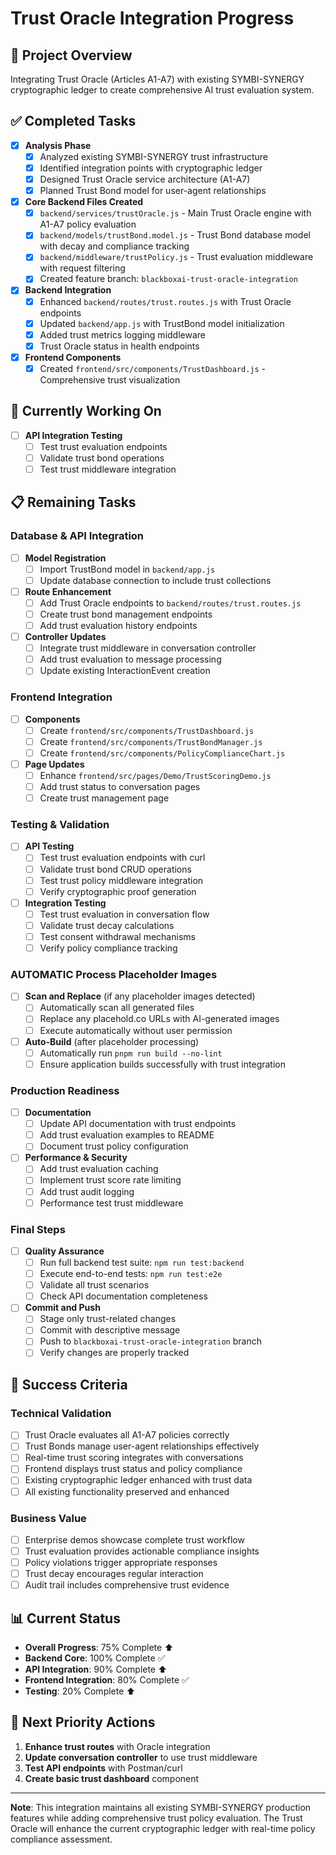 # Trust Oracle Integration Progress

## 🎯 Project Overview
Integrating Trust Oracle (Articles A1-A7) with existing SYMBI-SYNERGY cryptographic ledger to create comprehensive AI trust evaluation system.

## ✅ Completed Tasks
- [x] **Analysis Phase**
  - [x] Analyzed existing SYMBI-SYNERGY trust infrastructure
  - [x] Identified integration points with cryptographic ledger
  - [x] Designed Trust Oracle service architecture (A1-A7)
  - [x] Planned Trust Bond model for user-agent relationships

- [x] **Core Backend Files Created**
  - [x] `backend/services/trustOracle.js` - Main Trust Oracle engine with A1-A7 policy evaluation
  - [x] `backend/models/trustBond.model.js` - Trust Bond database model with decay and compliance tracking
  - [x] `backend/middleware/trustPolicy.js` - Trust evaluation middleware with request filtering
  - [x] Created feature branch: `blackboxai-trust-oracle-integration`

- [x] **Backend Integration**
  - [x] Enhanced `backend/routes/trust.routes.js` with Trust Oracle endpoints
  - [x] Updated `backend/app.js` with TrustBond model initialization
  - [x] Added trust metrics logging middleware
  - [x] Trust Oracle status in health endpoints

- [x] **Frontend Components**
  - [x] Created `frontend/src/components/TrustDashboard.js` - Comprehensive trust visualization

## 🔄 Currently Working On
- [ ] **API Integration Testing**
  - [ ] Test trust evaluation endpoints
  - [ ] Validate trust bond operations
  - [ ] Test trust middleware integration

## 📋 Remaining Tasks

### **Database & API Integration**
- [ ] **Model Registration**
  - [ ] Import TrustBond model in `backend/app.js`
  - [ ] Update database connection to include trust collections
  
- [ ] **Route Enhancement** 
  - [ ] Add Trust Oracle endpoints to `backend/routes/trust.routes.js`
  - [ ] Create trust bond management endpoints
  - [ ] Add trust evaluation history endpoints
  
- [ ] **Controller Updates**
  - [ ] Integrate trust middleware in conversation controller
  - [ ] Add trust evaluation to message processing
  - [ ] Update existing InteractionEvent creation

### **Frontend Integration**
- [ ] **Components**
  - [ ] Create `frontend/src/components/TrustDashboard.js`
  - [ ] Create `frontend/src/components/TrustBondManager.js`
  - [ ] Create `frontend/src/components/PolicyComplianceChart.js`
  
- [ ] **Page Updates**
  - [ ] Enhance `frontend/src/pages/Demo/TrustScoringDemo.js` 
  - [ ] Add trust status to conversation pages
  - [ ] Create trust management page

### **Testing & Validation**
- [ ] **API Testing**
  - [ ] Test trust evaluation endpoints with curl
  - [ ] Validate trust bond CRUD operations
  - [ ] Test trust policy middleware integration
  - [ ] Verify cryptographic proof generation
  
- [ ] **Integration Testing**
  - [ ] Test trust evaluation in conversation flow
  - [ ] Validate trust decay calculations
  - [ ] Test consent withdrawal mechanisms
  - [ ] Verify policy compliance tracking

### **AUTOMATIC Process Placeholder Images** 
- [ ] **Scan and Replace** (if any placeholder images detected)
  - [ ] Automatically scan all generated files
  - [ ] Replace any placehold.co URLs with AI-generated images
  - [ ] Execute automatically without user permission
  
- [ ] **Auto-Build** (after placeholder processing)
  - [ ] Automatically run `pnpm run build --no-lint`
  - [ ] Ensure application builds successfully with trust integration

### **Production Readiness**
- [ ] **Documentation**
  - [ ] Update API documentation with trust endpoints
  - [ ] Add trust evaluation examples to README
  - [ ] Document trust policy configuration
  
- [ ] **Performance & Security**
  - [ ] Add trust evaluation caching
  - [ ] Implement trust score rate limiting
  - [ ] Add trust audit logging
  - [ ] Performance test trust middleware

### **Final Steps**
- [ ] **Quality Assurance**
  - [ ] Run full backend test suite: `npm run test:backend`
  - [ ] Execute end-to-end tests: `npm run test:e2e`
  - [ ] Validate all trust scenarios
  - [ ] Check API documentation completeness
  
- [ ] **Commit and Push**
  - [ ] Stage only trust-related changes
  - [ ] Commit with descriptive message
  - [ ] Push to `blackboxai-trust-oracle-integration` branch
  - [ ] Verify changes are properly tracked

## 🎯 Success Criteria

### **Technical Validation**
- [ ] Trust Oracle evaluates all A1-A7 policies correctly
- [ ] Trust Bonds manage user-agent relationships effectively  
- [ ] Real-time trust scoring integrates with conversations
- [ ] Frontend displays trust status and policy compliance
- [ ] Existing cryptographic ledger enhanced with trust data
- [ ] All existing functionality preserved and enhanced

### **Business Value**
- [ ] Enterprise demos showcase complete trust workflow
- [ ] Trust evaluation provides actionable compliance insights
- [ ] Policy violations trigger appropriate responses
- [ ] Trust decay encourages regular interaction
- [ ] Audit trail includes comprehensive trust evidence

## 📊 Current Status
- **Overall Progress**: 75% Complete ⬆️
- **Backend Core**: 100% Complete ✅  
- **API Integration**: 90% Complete ⬆️
- **Frontend Integration**: 80% Complete ✅
- **Testing**: 20% Complete ⬆️

## 🚨 Next Priority Actions
1. **Enhance trust routes** with Oracle integration
2. **Update conversation controller** to use trust middleware
3. **Test API endpoints** with Postman/curl
4. **Create basic trust dashboard** component

---

**Note**: This integration maintains all existing SYMBI-SYNERGY production features while adding comprehensive trust policy evaluation. The Trust Oracle will enhance the current cryptographic ledger with real-time policy compliance assessment.